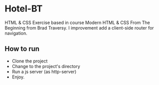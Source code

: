# Hotel-BT
HTML &amp; CSS Exercise based in course Modern HTML &amp; CSS From The Beginning from Brad Traversy. I improvement add a client-side router for navigation.

## How to run
- Clone the project
- Change to the project's directory
- Run a js server (as http-server)
- Enjoy.


